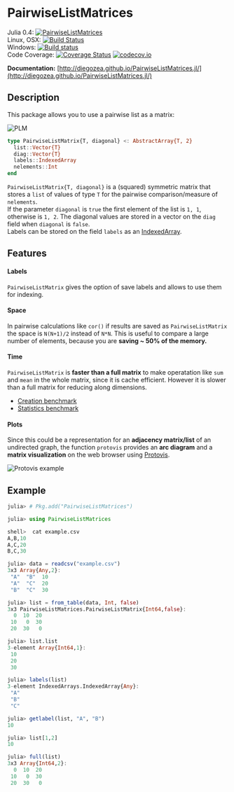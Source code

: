 # PairwiseListMatrices

Julia 0.4: [![PairwiseListMatrices](http://pkg.julialang.org/badges/PairwiseListMatrices_0.4.svg)](http://pkg.julialang.org/?pkg=PairwiseListMatrices)  
Linux, OSX: [![Build Status](https://travis-ci.org/diegozea/PairwiseListMatrices.jl.svg?branch=master)](https://travis-ci.org/diegozea/PairwiseListMatrices.jl)  
Windows: [![Build status](https://ci.appveyor.com/api/projects/status/p96sso5b23gi85mg/branch/master?svg=true)](https://ci.appveyor.com/project/diegozea/pairwiselistmatrices-jl/branch/master)  
Code Coverage: [![Coverage Status](https://coveralls.io/repos/diegozea/PairwiseListMatrices.jl/badge.svg?branch=master&service=github)](https://coveralls.io/github/diegozea/PairwiseListMatrices.jl?branch=master) [![codecov.io](http://codecov.io/github/diegozea/PairwiseListMatrices.jl/coverage.svg?branch=master)](http://codecov.io/github/diegozea/PairwiseListMatrices.jl?branch=master)

**Documentation:** [http://diegozea.github.io/PairwiseListMatrices.jl/](http://diegozea.github.io/PairwiseListMatrices.jl/)

## Description 

This package allows you to use a pairwise list as a matrix:  
  
![PLM](https://raw.githubusercontent.com/diegozea/PairwiseListMatrices.jl/master/doc/PLM_README.png)  

```julia
type PairwiseListMatrix{T, diagonal} <: AbstractArray{T, 2}
  list::Vector{T}
  diag::Vector{T}
  labels::IndexedArray
  nelements::Int
end
```
`PairwiseListMatrix{T, diagonal}` is a (squared) symmetric matrix that stores a `list` of values of type `T` for the pairwise comparison/measure of `nelements`.  
If the parameter `diagonal` is `true` the first element of the list is `1, 1`, otherwise is `1, 2`. The diagonal values are stored in a vector on the `diag` field when `diagonal` is `false`.  
Labels can be stored on the field `labels` as an [IndexedArray](https://github.com/garrison/IndexedArrays.jl).  

## Features

#### Labels
`PairwiseListMatrix` gives the option of save labels and allows to use them for indexing.

#### Space
In pairwise calculations like `cor()` if results are saved as `PairwiseListMatrix` the space is `N(N+1)/2` instead of `N*N`. This is useful to compare a large number of elements, because you are **saving ~ 50% of the memory.**

#### Time
`PairwiseListMatrix` is **faster than a full matrix** to make operatation like `sum` and `mean` in the whole matrix, since it is cache efficient. However it is slower than a full matrix for reducing along dimensions.

 - [Creation benchmark](http://nbviewer.ipython.org/github/diegozea/PairwiseListMatrices.jl/blob/master/test/creation_bech.ipynb)
 - [Statistics benchmark](http://nbviewer.ipython.org/github/diegozea/PairwiseListMatrices.jl/blob/master/test/stats_bench.ipynb)

#### Plots  
Since this could be a representation for an **adjacency matrix/list** of an undirected graph, the function `protovis` provides an **arc diagram** and a **matrix visualization** on the web browser using [Protovis](http://mbostock.github.io/protovis/).  
  
![Protovis example](https://raw.githubusercontent.com/diegozea/PairwiseListMatrices.jl/master/doc/protovis_example.png)  
  
## Example

```julia
julia> # Pkg.add("PairwiseListMatrices")

julia> using PairwiseListMatrices

shell>  cat example.csv
A,B,10
A,C,20
B,C,30

julia> data = readcsv("example.csv")
3x3 Array{Any,2}:
 "A"  "B"  10
 "A"  "C"  20
 "B"  "C"  30

julia> list = from_table(data, Int, false)
3x3 PairwiseListMatrices.PairwiseListMatrix{Int64,false}:
  0  10  20
 10   0  30
 20  30   0

julia> list.list
3-element Array{Int64,1}:
 10
 20
 30

julia> labels(list)
3-element IndexedArrays.IndexedArray{Any}:
 "A"
 "B"
 "C"

julia> getlabel(list, "A", "B")
10

julia> list[1,2]
10

julia> full(list)
3x3 Array{Int64,2}:
  0  10  20
 10   0  30
 20  30   0

```
